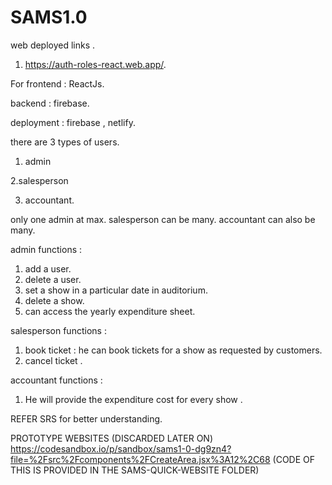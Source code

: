 # SAMS1.0


web deployed links .


1. https://auth-roles-react.web.app/.




For frontend : ReactJs.

backend : firebase.

deployment : firebase , netlify.

there are 3 types of users.

1. admin

2.salesperson

3. accountant.

only one admin at max.
salesperson can be many.
accountant can also be many.

admin functions :

1. add a user.
2. delete a user.
3. set a show in a particular date in auditorium.
4. delete a show.
5. can access the yearly expenditure sheet.

salesperson functions :

1. book ticket : he can book tickets for a show as requested by customers.
2. cancel ticket .

accountant functions :

1. He will provide the expenditure cost for every show .

REFER SRS for better understanding.

PROTOTYPE WEBSITES (DISCARDED LATER ON)
https://codesandbox.io/p/sandbox/sams1-0-dg9zn4?file=%2Fsrc%2Fcomponents%2FCreateArea.jsx%3A12%2C68
(CODE OF THIS IS PROVIDED IN THE SAMS-QUICK-WEBSITE FOLDER)

